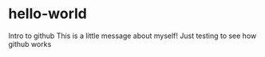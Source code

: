 # hello-world
Intro to github
This is a little message about myself!
Just testing to see how github works

